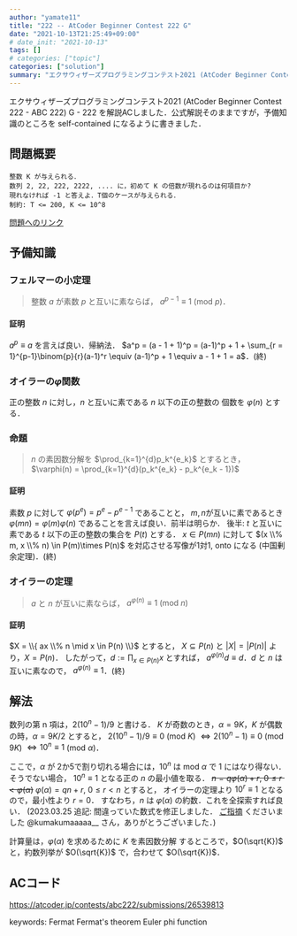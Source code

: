 ```yaml
---
author: "yamate11"
title: "222 -- AtCoder Beginner Contest 222 G"
date: "2021-10-13T21:25:49+09:00"
# date_init: "2021-10-13"
tags: []
# categories: ["topic"]
categories: ["solution"]
summary: "エクサウィザーズプログラミングコンテスト2021 (AtCoder Beginner Contest 222 - ABC 222) G - 222 を解説ACしました．公式解説そのままですが，予備知識のところを self-contained になるように書きました．"
---
```


エクサウィザーズプログラミングコンテスト2021 (AtCoder Beginner Contest 222 - ABC 222) G - 222 を解説ACしました．公式解説そのままですが，予備知識のところを self-contained になるように書きました．

## 問題概要

```
整数 K が与えられる．
数列 2, 22, 222, 2222, .... に，初めて K の倍数が現れるのは何項目か?
現れなければ -1 と答えよ．T個のケースが与えられる．
制約: T <= 200, K <= 10^8
```

[問題へのリンク](https://atcoder.jp/contests/abc222/tasks/abc222_g)

## 予備知識

### フェルマーの小定理

> 整数 $a$ が素数 $p$ と互いに素ならば，
> $a^{p - 1} \equiv 1 \text{ (mod } p \text{)}$．

#### 証明

$a^p \equiv a$ を言えば良い．帰納法．
$a^p = (a - 1 + 1)^p 
= (a-1)^p + 1 + \sum_{r = 1}^{p-1}\binom{p}{r}(a-1)^r
\equiv (a-1)^p + 1 \equiv a - 1 + 1 = a$．(終)

### オイラーの$\varphi$関数

正の整数 $n$ に対し，$n$ と互いに素である $n$ 以下の正の整数の
個数を $\varphi(n)$ とする．

### 命題

> $n$ の素因数分解を $\prod_{k=1}^{d}p_k^{e_k}$ とするとき，
> $\varphi(n) = \prod_{k=1}^{d}(p_k^{e_k} - p_k^{e_k - 1})$

#### 証明

素数 $p$ に対して $\varphi(p^e) = p^e - p^{e-1}$ であることと，
$m, n$が互いに素であるとき $\varphi(mn) = \varphi(m)\varphi(n)$ 
であることを言えば良い．前半は明らか．
後半: $t$ と互いに素である $t$ 以下の正の整数の集合を $P(t)$ とする．
$x \in P(mn)$ に対して $(x \\% m, x \\% n) \in P(m)\times P(n)$
を対応させる写像が1対1, onto になる (中国剰余定理)．(終) 

### オイラーの定理

> $a$ と $n$ が互いに素ならば，
> $a^{\varphi(n)} \equiv 1 \text{ (mod } n \text{)}$

#### 証明

$X = \\{ ax \\% n \mid x \in P(n) \\}$ とすると，
$X \subseteq P(n)$ と $|X| = |P(n)|$ より，$X = P(n)$．
したがって，$d := \prod_{x \in P(n)} x$ とすれば，
$a^{\varphi(n)} d \equiv d$．$d$ と $n$ は互いに素なので，
$a^{\varphi(n)} \equiv 1$．(終)

## 解法

数列の第 n 項は，$2 (10^n - 1) / 9$ と書ける．
$K$ が奇数のとき，$\alpha = 9K$，$K$ が偶数の時，$\alpha = 9K/2$ とすると，
$2 (10^n - 1) / 9 \equiv 0$ (mod $K$)
$\iff 2 (10^n - 1) \equiv 0$ (mod $9K$) $\iff 10^n \equiv 1$ (mod $\alpha$)．

ここで，$\alpha$ が 2か5で割り切れる場合には，$10^n$ は mod $\alpha$
で 1 にはなり得ない．
そうでない場合，
$10^n \equiv 1$ となる正の $n$ の最小値を取る．
~~$n = q\varphi(\alpha) + r$, $0 \leq r < \varphi(\alpha)$~~
$\varphi(\alpha) = qn + r$, $0 \leq r < n$
とすると，
オイラーの定理より
$10^r \equiv 1$ となるので，最小性より $r = 0$．
すなわち，$n$ は $\varphi(\alpha)$ の約数．これを全探索すれば良い．
(2023.03.25 追記:  間違っていた数式を修正しました．
[ご指摘](https://twitter.com/kumakumaaaaa__/status/1639151906445750273)
くださいました @kumakumaaaaa__ さん，ありがとうございました．)

計算量は，$\varphi(\alpha)$ を求めるために $K$ を素因数分解
するところで，$O(\sqrt{K})$ と，約数列挙が $O(\sqrt{K})$ で，合わせて
$O(\sqrt{K})$．

## ACコード

https://atcoder.jp/contests/abc222/submissions/26539813


keywords: Fermat Fermat's theorem Euler phi function

